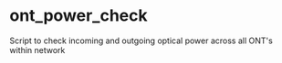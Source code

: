 # ont_power_check
Script to check incoming and outgoing optical power across all ONT's within network
